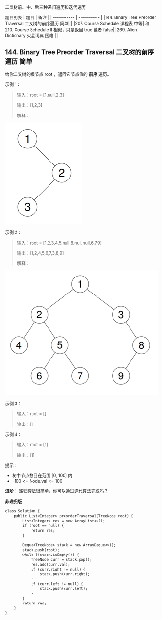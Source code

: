 二叉树前、中、后三种递归遍历和迭代遍历

题目列表
| 题目      | 备注 |
| ----------- | ----------- |
|144. Binary Tree Preorder Traversal 二叉树的前序遍历 简单|        |
|207. Course Schedule 课程表 中等| 和 210. Course Schedule II 相似，只是返回 true 或者 false|
|269. Alien Dictionary 火星词典 困难 |         |


## 144. Binary Tree Preorder Traversal 二叉树的前序遍历 简单

给你二叉树的根节点 root ，返回它节点值的 **前序** 遍历。
 

示例 1：

> 输入：root = [1,null,2,3]
>
> 输出：[1,2,3]
>
> 解释：

![](../../pictures/144_Binary_Tree_Preorder_Traversal_1.png "") 


示例 2：

> 输入：root = [1,2,3,4,5,null,8,null,null,6,7,9]
> 
> 输出：[1,2,4,5,6,7,3,8,9]
> 
> 解释：

![](../../pictures/144_Binary_Tree_Preorder_Traversal_2.png "") 


示例 3：

> 输入：root = []
> 
> 输出：[]

示例 4：

> 输入：root = [1]
> 
> 输出：[1]

提示：

- 树中节点数目在范围 [0, 100] 内
- -100 <= Node.val <= 100
 

**进阶：** 递归算法很简单，你可以通过迭代算法完成吗？

**非递归版**
```
class Solution {
    public List<Integer> preorderTraversal(TreeNode root) {
        List<Integer> res = new ArrayList<>();
        if (root == null) {
            return res;
        }
        
        Deque<TreeNode> stack = new ArrayDeque<>();
        stack.push(root);
        while (!stack.isEmpty()) {
            TreeNode curr = stack.pop();
            res.add(curr.val);
            if (curr.right != null) {
                stack.push(curr.right);
            }
            if (curr.left != null) {
                stack.push(curr.left);
            }          
        } 
        return res;       
    }
}
```
